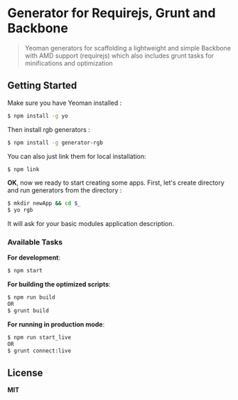 # Generator for Requirejs, Grunt and Backbone

> Yeoman generators for scaffolding a lightweight and simple Backbone with AMD support (requirejs) which also includes
> grunt tasks for minifications and optimization

## Getting Started

Make sure you have Yeoman installed : 
```bash
$ npm install -g yo
```

Then install rgb generators : 
```bash
$ npm install -g generator-rgb
```

You can also just link them for local installation:
```bash
$ npm link
```

__OK__, now we ready to start creating some apps. First, let's create directory and run generators from the directory : 
```bash
$ mkdir newApp && cd $_
$ yo rgb 
```

It will ask for your basic modules application description.


### Available Tasks 

__For development__:
```bash
$ npm start
```

__For building the optimized scripts__:
```bash
$ npm run build
OR
$ grunt build
```

__For running in production mode__:
```bash
$ npm run start_live
OR
$ grunt connect:live
```

## License

__MIT__
